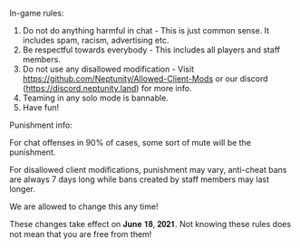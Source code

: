 In-game rules:

1. Do not do anything harmful in chat - This is just common sense. It includes spam, racism, advertising etc.
2. Be respectful towards everybody - This includes all players and staff members.
3. Do not use any disallowed modification - Visit https://github.com/Neptunity/Allowed-Client-Mods or our discord (https://discord.neptunity.land) for more info.
4. Teaming in any solo mode is bannable.
5. Have fun!

Punishment info:

For chat offenses in 90% of cases, some sort of mute will be the punishment.

For disallowed client modifications, punishment may vary, anti-cheat bans are always 7 days long while bans created by staff members may last longer.

We are allowed to change this any time!

These changes take effect on 𝐉𝐮𝐧𝐞 𝟏𝟖, 𝟐𝟎𝟐𝟏.
Not knowing these rules does not mean that you are free from them!
